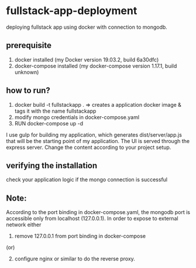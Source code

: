 # fullstack-app-deployment
deploying fullstack app using docker with connection to mongodb.

## prerequisite
1. docker installed (my Docker version 19.03.2, build 6a30dfc)
2. docker-compose installed (my docker-compose version 1.17.1, build unknown)

## how to run?
1. docker build -t fullstackapp . => creates a application docker image & tags it with the name fullstackapp
2. modify mongo credentials in docker-compose.yaml
3. RUN docker-compose up -d

I use gulp for building my application, which generates dist/server/app.js that will be the starting point of my application.  The UI is served through the express server. Change the content according to your project setup. 


## verifying the installation
check your application logic if the mongo connection is successful


## Note: 
According to the port binding in docker-compose.yaml, the mongodb port is accessible only from localhost (127.0.0.1). In order to expose to external network either 


1. remove 127.0.0.1 from port binding in docker-compose

(or)

2. configure nginx or similar to do the reverse proxy.
